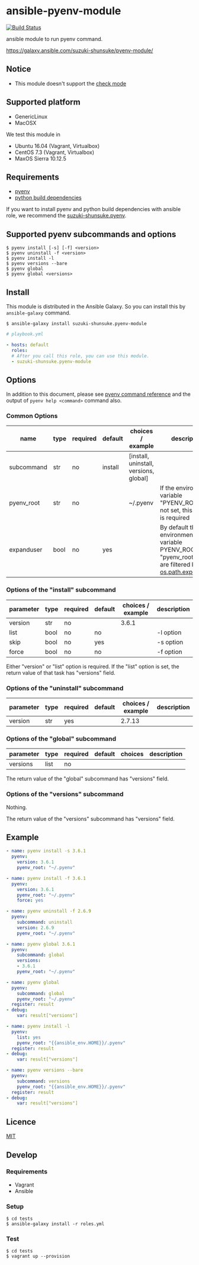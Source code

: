 # ansible-pyenv-module

[![Build Status](https://travis-ci.org/suzuki-shunsuke/ansible-pyenv-module.svg?branch=master)](https://travis-ci.org/suzuki-shunsuke/ansible-pyenv-module)

ansible module to run pyenv command.

https://galaxy.ansible.com/suzuki-shunsuke/pyenv-module/

## Notice

* This module doesn't support the [check mode](http://docs.ansible.com/ansible/dev_guide/developing_modules_general.html#supporting-check-mode)

## Supported platform

* GenericLinux
* MacOSX

We test this module in

* Ubuntu 16.04 (Vagrant, Virtualbox)
* CentOS 7.3 (Vagrant, Virtualbox)
* MaxOS Sierra 10.12.5

## Requirements

* [pyenv](https://github.com/pyenv/pyenv)
* [python build dependencies](https://github.com/pyenv/pyenv/wiki/Common-build-problems#requirements)

If you want to install pyenv and python build dependencies with ansible role, we recommend the [suzuki-shunsuke.pyenv](https://galaxy.ansible.com/suzuki-shunsuke/pyenv/).

## Supported pyenv subcommands and options

```
$ pyenv install [-s] [-f] <version>
$ pyenv uninstall -f <version>
$ pyenv install -l
$ pyenv versions --bare
$ pyenv global
$ pyenv global <versions>
```

## Install

This module is distributed in the Ansible Galaxy.
So you can install this by `ansible-galaxy` command.

```
$ ansible-galaxy install suzuki-shunsuke.pyenv-module
```

```yaml
# playbook.yml

- hosts: default
  roles:
  # After you call this role, you can use this module.
  - suzuki-shunsuke.pyenv-module
```

## Options

In addition to this document, please see [pyenv command reference](https://github.com/pyenv/pyenv/blob/master/COMMANDS.md) and the output of `pyenv help <command>` command also.

### Common Options

name | type | required | default | choices / example | description
--- | --- | --- | --- | --- | ---
subcommand | str | no | install | [install, uninstall, versions, global] |
pyenv_root | str | no | | ~/.pyenv | If the environment variable "PYENV_ROOT" is not set, this option is required
expanduser | bool | no | yes | | By default the environment variable PYENV_ROOT and "pyenv_root" option are filtered by [os.path.expanduser](https://docs.python.org/2.7/library/os.path.html#os.path.expanduser)

### Options of the "install" subcommand

parameter | type | required | default | choices / example | description
--- | --- | --- | --- | --- | ---
version | str | no | | 3.6.1 |
list | bool | no | no | | -l option
skip | bool | no | yes | | -s option
force | bool | no | no | | -f option

Either "version" or "list" option is required.
If the "list" option is set, the return value of that task has "versions" field.

### Options of the "uninstall" subcommand

parameter | type | required | default | choices / example | description
--- | --- | --- | --- | --- | ---
version | str | yes | | 2.7.13 |

### Options of the "global" subcommand

parameter | type | required | default | choices | description
--- | --- | --- | --- | --- | ---
versions | list | no | | |

The return value of the "global" subcommand has "versions" field.

### Options of the "versions" subcommand

Nothing.

The return value of the "versions" subcommand has "versions" field.

## Example

```yaml
- name: pyenv install -s 3.6.1
  pyenv:
    version: 3.6.1
    pyenv_root: "~/.pyenv"

- name: pyenv install -f 3.6.1
  pyenv:
    version: 3.6.1
    pyenv_root: "~/.pyenv"
    force: yes

- name: pyenv uninstall -f 2.6.9
  pyenv:
    subcommand: uninstall
    version: 2.6.9
    pyenv_root: "~/.pyenv"

- name: pyenv global 3.6.1
  pyenv:
    subcommand: global
    versions:
    - 3.6.1
    pyenv_root: "~/.pyenv"

- name: pyenv global
  pyenv:
    subcommand: global
    pyenv_root: "~/.pyenv"
  register: result
- debug:
    var: result["versions"]

- name: pyenv install -l
  pyenv:
    list: yes
    pyenv_root: "{{ansible_env.HOME}}/.pyenv"
  register: result
- debug:
    var: result["versions"]

- name: pyenv versions --bare
  pyenv:
    subcommand: versions
    pyenv_root: "{{ansible_env.HOME}}/.pyenv"
  register: result
- debug:
    var: result["versions"]
```

## Licence

[MIT](LICENSE)

## Develop

### Requirements

* Vagrant
* Ansible

### Setup

```
$ cd tests
$ ansible-galaxy install -r roles.yml
```

### Test

```
$ cd tests
$ vagrant up --provision
```
